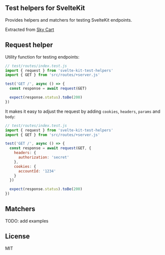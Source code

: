 ## Test helpers for SvelteKit

Provides helpers and matchers for testing SvelteKit endpoints.

Extracted from [Sky Cart](https://github.com/joshnuss/sky-cart)

## Request helper

Utility function for testing endpoints:

```javascript
// test/routes/index.test.js
import { request } from 'svelte-kit-test-helpers'
import { GET } from 'src/routes/+server.js'

test('GET /', async () => {
  const response = await request(GET)

  expect(response.status).toBe(200)
})
```

It makes it easy to adjust the request by adding `cookies`, `headers`, `params` and `body`:

```javascript
// test/routes/index.test.js
import { request } from 'svelte-kit-test-helpers'
import { GET } from 'src/routes/+server.js'

test('GET /', async () => {
  const response = await request(GET, {
    headers: {
      authorization: 'secret'
    },
    cookies: {
      accountId: '1234'
    }
  })

  expect(response.status).toBe(200)
})
```

## Matchers

TODO: add examples

## License

MIT
